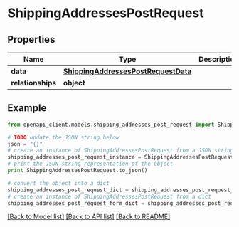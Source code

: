 # ShippingAddressesPostRequest


## Properties
Name | Type | Description | Notes
------------ | ------------- | ------------- | -------------
**data** | [**ShippingAddressesPostRequestData**](ShippingAddressesPostRequestData.md) |  | [optional] 
**relationships** | **object** |  | [optional] 

## Example

```python
from openapi_client.models.shipping_addresses_post_request import ShippingAddressesPostRequest

# TODO update the JSON string below
json = "{}"
# create an instance of ShippingAddressesPostRequest from a JSON string
shipping_addresses_post_request_instance = ShippingAddressesPostRequest.from_json(json)
# print the JSON string representation of the object
print ShippingAddressesPostRequest.to_json()

# convert the object into a dict
shipping_addresses_post_request_dict = shipping_addresses_post_request_instance.to_dict()
# create an instance of ShippingAddressesPostRequest from a dict
shipping_addresses_post_request_form_dict = shipping_addresses_post_request.from_dict(shipping_addresses_post_request_dict)
```
[[Back to Model list]](../README.md#documentation-for-models) [[Back to API list]](../README.md#documentation-for-api-endpoints) [[Back to README]](../README.md)


